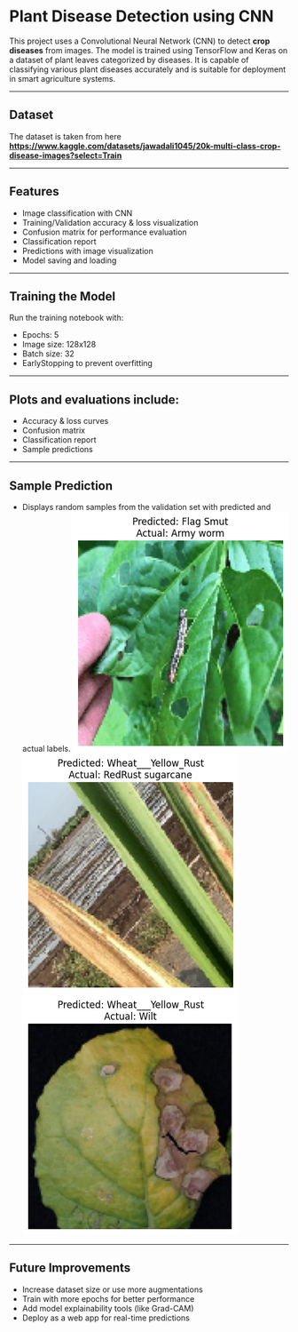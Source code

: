 # Plant Disease Detection using CNN

This project uses a Convolutional Neural Network (CNN) to detect **crop diseases** from images. The model is trained using TensorFlow and Keras on a dataset of plant leaves categorized by diseases. It is capable of classifying various plant diseases accurately and is suitable for deployment in smart agriculture systems.

---

## Dataset

The dataset is taken from here **https://www.kaggle.com/datasets/jawadali1045/20k-multi-class-crop-disease-images?select=Train** 

---

## Features

-  Image classification with CNN
-  Training/Validation accuracy & loss visualization
-  Confusion matrix for performance evaluation
-  Classification report
-  Predictions with image visualization
-  Model saving and loading

---

## Training the Model
Run the training notebook with:

- Epochs: 5
- Image size: 128x128
- Batch size: 32
- EarlyStopping to prevent overfitting

--- 

## Plots and evaluations include:

- Accuracy & loss curves
- Confusion matrix
- Classification report
- Sample predictions

--- 

## Sample Prediction

- Displays random samples from the validation set with predicted and actual labels.
![alt text](<crop disease samples.png>)
![alt text](<crop disease sample1.png>)
![alt text](<crop disease sample2.png>)

---

## Future Improvements

- Increase dataset size or use more augmentations
- Train with more epochs for better performance
- Add model explainability tools (like Grad-CAM)
- Deploy as a web app for real-time predictions
